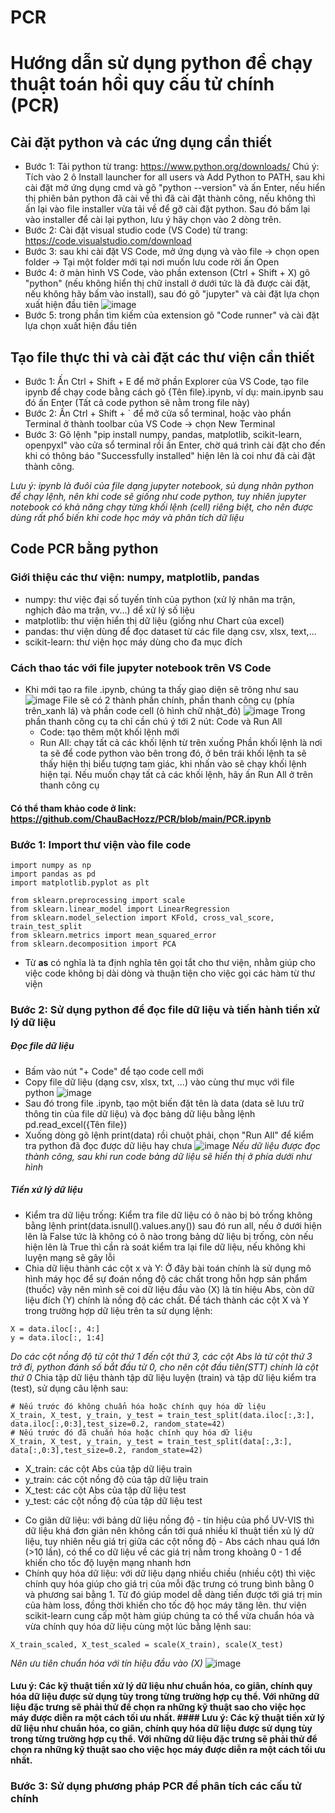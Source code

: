 # PCR

# Hướng dẫn sử dụng python để chạy thuật toán hồi quy cấu tử chính (PCR)

## Cài đặt python và các ứng dụng cần thiết
- Bước 1: Tải python từ trang: https://www.python.org/downloads/
Chú ý: Tích vào 2 ô Install launcher for all users và Add Python to PATH, sau khi cài đặt mở ứng dụng cmd và gõ "python --version" và ấn Enter, nếu hiển thị phiên bản python đã cài về thì đã cài đặt thành công, nếu không thì ấn lại vào file installer vừa tải về để gỡ cài đặt python. Sau đó bấm lại vào installer để cài lại python, lưu ý hãy chọn vào 2 dòng trên.
- Bước 2: Cài đặt visual studio code  (VS Code) từ trang: https://code.visualstudio.com/download
- Bước 3: sau khi cài đặt VS Code, mở ứng dụng và vào file -> chọn open folder -> Tại một folder mới tại nơi muốn lưu code rời ấn Open
- Bước 4: ở màn hình VS Code, vào phần extenson (Ctrl + Shift + X) gõ "python" (nếu không hiển thị chữ install ở dưới tức là đã được cài đặt, nếu không hãy bấm vào install), sau đó gõ "jupyter" và cài đặt lựa chọn xuất hiện đầu tiên
![image](https://user-images.githubusercontent.com/90232557/226867539-d31397b4-444e-4148-82f1-089b563cc1c6.png)
- Bước 5: trong phần tìm kiếm của extension gõ "Code runner" và cài đặt lựa chọn xuất hiện đầu tiên

## Tạo file thực thi và cài đặt các thư viện cần thiết
- Bước 1: Ấn Ctrl + Shift + E để mở phần Explorer của VS Code, tạo file ipynb để chạy code bằng cách gõ {Tên file}.ipynb, ví dụ: main.ipynb sau đó ấn Enter (Tất cả code python sẽ nằm trong file này)
- Bước 2: Ấn Ctrl + Shift + ` để mở cửa sổ terminal, hoặc vào phần Terminal ở thành toolbar của VS Code -> chọn New Terminal
- Bước 3: Gõ lệnh "pip install numpy, pandas, matplotlib, scikit-learn, openpyxl" vào cửa sổ terminal rồi ấn Enter, chờ quá trình cài đặt cho đến khi có thông báo "Successfully installed" hiện lên là coi như đã cài đặt thành công.

*Lưu ý: ipynb là đuôi của file dạng jupyter notebook, sủ dụng nhân python để chạy lệnh, nên khi code sẽ giống như code python, tuy nhiên jupyter notebook có khả năng chạy từng khối lệnh (cell) riêng biệt, cho nên được dùng rất phổ biến khi code học máy và phân tích dữ liệu*

## Code PCR bằng python
### Giới thiệu các thư viện: numpy, matplotlib, pandas
- numpy: thư việc đại số tuyến tính của python (xử lý nhân ma trận, nghịch đảo ma trận, vv...) dể xử lý số liệu
- matplotlib: thư viện hiển thị dữ liệu (giống như Chart của excel)
- pandas: thư viện dùng để đọc dataset từ các file dạng csv, xlsx, text,...
- scikit-learn: thư viện học máy dùng cho đa mục đích
### Cách thao tác với file jupyter notebook trên VS Code
- Khi mới tạo ra file .ipynb, chúng ta thấy giao diện sẽ trông như sau
![image](https://user-images.githubusercontent.com/90232557/227752292-b543d502-d3b3-4c61-b241-c8ffa16779ec.png)
File sẽ có 2 thành phần chính, phần thanh công cụ (phía trên_xanh lá) và phần code cell (ô hình chữ nhật_đỏ)
![image](https://user-images.githubusercontent.com/90232557/227752330-e7fa16d2-9cea-4e89-8cb9-a4612e26ee95.png)
Trong phần thanh công cụ ta chỉ cần chú ý tới 2 nút: Code và Run All
  + Code: tạo thêm một khối lệnh mới
  + Run All: chạy tất cả các khối lệnh từ trên xuống
 Phần khối lệnh là nơi ta sẽ để code python vào bên trong đó, ở bên trái khối lệnh ta sẽ thấy hiện thị biểu tượng tam giác, khi nhấn vào sẽ chạy khối lệnh hiện tại. Nếu muốn chạy tất cả các khối lệnh, hãy ấn Run All ở trên thanh công cụ
#### Có thể tham khảo code ở link: https://github.com/ChauBacHozz/PCR/blob/main/PCR.ipynb
### Bước 1: Import thư viện vào file code
```
import numpy as np
import pandas as pd
import matplotlib.pyplot as plt

from sklearn.preprocessing import scale 
from sklearn.linear_model import LinearRegression
from sklearn.model_selection import KFold, cross_val_score, train_test_split
from sklearn.metrics import mean_squared_error
from sklearn.decomposition import PCA
```
- Từ **as** có nghĩa là ta định nghĩa tên gọi tắt cho thư viện, nhằm giúp cho việc code không bị dài dòng và thuận tiện cho việc gọi các hàm từ thư viện
### Bước 2: Sử dụng python để đọc file dữ liệu và tiến hành tiền xử lý dữ liệu
##### Đọc file dữ liệu
- Bấm vào nút "+ Code" để tạo code cell mới
- Copy file dữ liệu (dạng csv, xlsx, txt, ...) vào cùng thư mục với file python
![image](https://user-images.githubusercontent.com/90232557/227753581-cfc248f2-6b1e-46f8-9371-7e3a588ad81f.png)
- Sau đó trong file .ipynb, tạo một biến đặt tên là data (data sẽ lưu trữ thông tin của file dữ liệu) và đọc bảng dữ liệu bằng lệnh pd.read_excel({Tên file})
- Xuống dòng gõ lệnh print(data) rồi chuột phải, chọn "Run All" để kiểm tra python đã đọc được dữ liệu hay chưa
![image](https://user-images.githubusercontent.com/90232557/227753704-6ac487c2-bdf6-471f-8dd5-abc5ebade51b.png)
 *Nếu dữ liệu được đọc thành công, sau khi run code bảng dữ liệu sẽ hiển thị ở phía dưới như hình*

##### Tiền xử lý dữ liệu
- Kiểm tra dữ liệu trống: Kiểm tra file dữ liệu có ô nào bị bỏ trống không bằng lệnh print(data.isnull().values.any()) sau đó run all, nếu ở dưới hiện lên là False tức là không có ô nào trong bảng dữ liệu bị trống, còn nếu hiện lên là True thì cần rà soát kiểm tra lại file dữ liệu, nếu không khi luyện mạng sẽ gây lỗi
- Chia dữ liệu thành các cột x và Y: Ở đây bài toán chính là sử dụng mô hình máy học để sự đoán nồng độ các chất trong hỗn hợp sản phẩm (thuốc) vậy nên mình sẽ coi dữ liệu đầu vào (X) là tín hiệu Abs, còn dữ liệu đích (Y) chính là nồng độ các chất. Để tách thành các cột X và Y trong trường hợp dữ liệu trên ta sử dụng lệnh:
```
X = data.iloc[:, 4:]
y = data.iloc[:, 1:4]
```
*Do các cột nồng độ từ cột thứ 1 đến cột thứ 3, các cột Abs là từ cột thứ 3 trở đi, python đánh số bắt đầu từ 0, cho nên cột đầu tiên(STT) chính là cột thứ 0*
Chia tập dữ liệu thành tập dữ liệu luyện (train) và tập dữ liệu kiểm tra (test), sử dụng câu lệnh sau:
```
# Nếu trước đó không chuẩn hóa hoặc chính quy hóa dữ liệu
X_train, X_test, y_train, y_test = train_test_split(data.iloc[:,3:], data.iloc[:,0:3],test_size=0.2, random_state=42)
# Nếu trước đó đã chuẩn hóa hoặc chính quy hóa dữ liệu
X_train, X_test, y_train, y_test = train_test_split(data[:,3:], data[:,0:3],test_size=0.2, random_state=42)
```
+ X_train: các cột Abs của tập dữ liệu train
+ y_train: các cột nồng độ của tập dữ liệu train
+ X_test: các cột Abs của tập dữ liệu test
+ y_test: các cột nồng độ của tập dữ liệu test
- Co giãn dữ liệu: với bảng dữ liệu nồng độ - tín hiệu của phổ UV-VIS thì dữ liệu khá đơn giản nên không cần tới quá nhiều kĩ thuật tiền xủ lý dữ liệu, tuy nhiên nếu giá trị giữa các cột nồng độ - Abs cách nhau quá lớn (>10 lần), có thể co dữ liệu về các giá trị nằm trong khoảng 0 - 1 để khiến cho tốc độ luyện mạng nhanh hơn
- Chính quy hóa dữ liệu: với dữ liệu dạng nhiều chiều (nhiều cột) thì việc chính quy hóa giúp cho giá trị của mỗi đặc trưng có trung bình bằng 0 và phương sai bằng 1. Từ đó giúp model dễ dàng tiến được tới giá trị min của hàm loss, đồng thời khiến cho tốc độ học máy tăng lên. thư viện scikit-learn cung cấp một hàm giúp chúng ta có thể vừa chuẩn hóa và vừa chính quy hóa dữ liệu cùng một lúc bằng lệnh sau:
```
X_train_scaled, X_test_scaled = scale(X_train), scale(X_test)
```
*Nên ưu tiên chuẩn hóa với tín hiệu đầu vào (X)*
![image](https://user-images.githubusercontent.com/90232557/227754831-5f978627-303c-4a92-8893-4f0712ac0068.png)
 #### Lưu ý: Các kỹ thuật tiền xử lý dữ liệu như chuẩn hóa, co giãn, chính quy hóa dữ liệu được sử dụng tùy trong từng trường hợp cụ thể. Với những dữ liệu đặc trưng sẽ phải thử để chọn ra những kỹ thuật sao cho việc học máy được diễn ra một cách tối ưu nhất. #### Lưu ý: Các kỹ thuật tiền xử lý dữ liệu như chuẩn hóa, co giãn, chính quy hóa dữ liệu được sử dụng tùy trong từng trường hợp cụ thể. Với những dữ liệu đặc trưng sẽ phải thử để chọn ra những kỹ thuật sao cho việc học máy được diễn ra một cách tối ưu nhất.

### Bước 3: Sử dụng phương pháp PCR để phân tích các cấu tử chính














